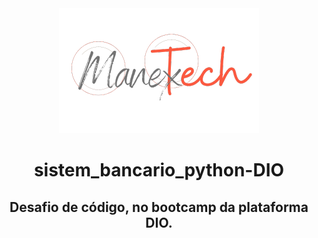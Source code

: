 <div align="center" >
    <img src="assets/images/TechMobTransp.png"/>
</div>


<div align="center">
<h1>sistem_bancario_python-DIO</h1>
<h2>Desafio de código, no bootcamp da plataforma DIO.</h2>
</div>
